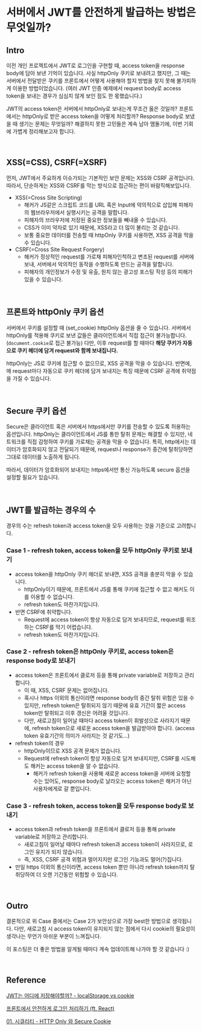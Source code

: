 # 서버에서 JWT를 안전하게 발급하는 방법은 무엇일까?

## Intro

이전 개인 프로젝트에서 JWT로 로그인을 구현할 때, access token을 response body에 담아 보낸 기억이 있습니다. 사실 httpOnly 쿠키로 보내려고 했지만, 그 때는 서버에서 전달받은 쿠키를 프론트에서 어떻게 사용해야 할지 방법을 찾지 못해 불가피하게 이용한 방법이었습니다. (여러 JWT 인증 예제에서 request body로 access token을 보내는 경우가 심심치 않게 보인 점도 한 몫했습니다.)

JWT의 access token은 서버에서 httpOnly로 보내는게 무조건 옳은 것일까? 프론트에서는 httpOnly로 받은 access token을 어떻게 처리할까? Response body로 보냈을 때 생기는 문제는 무엇일까? 해결하지 못한 고민들은 계속 남아 맴돌기에, 이번 기회에 가볍게 정리해보고자 합니다.

​    

## XSS(=CSS), CSRF(=XSRF)

먼저, JWT에서 주요하게 이슈가되는 기본적인 보안 문제는 XSS와 CSRF 공격입니다. 따라서, 단순하게는 XSS와 CSRF를 막는 방식으로 접근하는 편이 바람직해보입니다.

* XSS(=Cross Site Scripting)
  * 해커가 JS같은 스크립트 코드를 URL 혹은 Input에 악의적으로 삽입해 피해자의 웹브라우저에서 실행시키는 공격을 말합니다.
  * 피해자의 브라우저에 저장된 중요한 정보들을 빼내올 수 있습니다.
  * CSS가 이미 약자로 있기 때문에, XSS라고 더 많이 불리는 것 같습니다.
  * 보통 중요한 데이터를 전송할 때 httpOnly 쿠키를 사용하면, XSS 공격을 막을 수 있습니다.
* CSRF(=Cross Site Request Forgery)
  * 해커가 정상적인 request를 가로채 피해자인척하고 변조된 request를 서버에 보내, 서버에서 악의적인 동작을 수행하도록 만드는 공격을 말합니다.
  * 피해자의 개인정보가 수정 및 유출, 원치 않는 광고성 포스팅 작성 등의 피해가 있을 수 있습니다.

​    

## 프론트와 httpOnly 쿠키 옵션

서버에서 쿠키를 설정할 때 (set_cookie) httpOnly 옵션을 줄 수 있습니다. 서버에서 httpOnly를 적용해 쿠키로 보낸 값들은 클라이언트에서 직접 접근이 불가능합니다. (`document.cookie`로 접근 불가능) 다만, 이후 request를 할 때마다 **해당 쿠키가 자동으로 쿠키 헤더에 담겨 request와 함께 보내집니다.**

httpOnly는 JS로 쿠키에 접근할 수 없으므로, XSS 공격을 막을 수 있습니다. 반면에, 매 request마다 자동으로 쿠키 헤더에 담겨 보내지는 특징 때문에 CSRF 공격에 취약점을 가질 수 있습니다.

​    

## Secure 쿠키 옵션

Secure은 클라이언트 혹은 서버에서 https에서만 쿠키를 전송할 수 있도록 허용하는 옵션입니다. httpOnly는 클라이언트에서 JS를 통한 탈취 문제는 해결할 수 있지만, 네트워크를 직접 감청하여 쿠키를 가로채는 공격을 막을 수 없습니다. 특히, http에서는 데이터가 암호화되지 않고 전달되기 때문에, request나 response가 중간에 탈취당하면 그대로 데이터를 노출하게 됩니다. 

따라서, 데이터가 암호화되어 보내지는 https에서만 통신 가능하도록 secure 옵션을 설정할 필요가 있습니다.

​    

## JWT를 발급하는 경우의 수

경우의 수는 refresh token과 access token을 모두 사용하는 것을 기준으로 고려합니다.

### Case 1 - refresh token, access token을 모두 httpOnly 쿠키로 보내기

- access token을 httpOnly 쿠키 헤더로 보내면, XSS 공격을 충분히 막을 수 있습니다.
  - httpOnly이기 때문에, 프론트에서 JS를 통해 쿠키에 접근할 수 없고 해커도 이를 이용할 수 없습니다.
  - refresh token도 마찬가지입니다.
- 반면 CSRF에 취약합니다.
  - Request에 access token이 항상 자동으로 담겨 보내지므로, request를 위조하는 CSRF를 막기 어렵습니다.
  - refresh token도 마찬가지입니다.

### Case 2 - refresh token은 httpOnly 쿠키로, access token은 response body로 보내기

- access token은 프론트에서 클로저 등을 통해 private variable로 저장하고 관리합니다.
  - 이 때, XSS, CSRF 문제는 없어집니다.
  - 혹시나 https 이외의 통신이라면 response body의 중간 탈취 위험은 있을 수 있지만, refresh token은 탈취되지 않기 때문에 유효 기간이 짧은 access token만 탈취되고 이후 갱신은 어려울 것입니다.
  - 다만, 새로고침이 일어날 때마다 access token이 휘발성으로 사라지기 때문에, refresh token으로 새로운 access token을 발급받아야 합니다. (access token 유효기간의 의미가 사라지는 것 같기도...)
- refresh token의 경우
  - httpOnly이므로 XSS 공격 문제가 없습니다.
  - Request에 refresh token이 항상 자동으로 담겨 보내지지만, CSRF를 시도해도 해커는 access token을 알 수 없습니다. 
    - 해커가 refresh token을 사용해 새로운 access token을 서버에 요청할 수는 있어도, response body로 날라오는 access token은 해커가 아닌 사용자에게로 갈 뿐입니다.

### Case 3 - refresh token, access token을 모두 response body로 보내기

* access token과 refresh token을 프론트에서 클로저 등을 통해 private variable로 저장하고 관리합니다.
  * 새로고침이 일어날 때마다 refresh token과 access token이 사라지므로, 로그인 유지가 되지 않습니다.
  * 즉, XSS, CSRF 공격 위험과 멀어지지만 로그인 기능과도 멀어(?)집니다.
* 만일 https 이외의 통신이라면, access token 뿐만 아니라 refresh token까지 탈취당하여 더 오랜 기간동안 위험할 수 있습니다.

​    

## Outro

결론적으로 위 Case 중에서는 Case 2가 보안상으로 가장 best한 방법으로 생각됩니다. 다만, 새로고침 시 access token이 유지되지 않는 점에서 다시 cookie의 필요성이 생각나는 무언가 아쉬운 부분이 느껴집니다.

이 포스팅은 더 좋은 방법을 알게될 때마다 계속 업데이트해 나가야 할 것 같습니다 :)

​    

## Reference

[JWT는 어디에 저장해야할까? - localStorage vs cookie](https://velog.io/@0307kwon/JWT%EB%8A%94-%EC%96%B4%EB%94%94%EC%97%90-%EC%A0%80%EC%9E%A5%ED%95%B4%EC%95%BC%ED%95%A0%EA%B9%8C-localStorage-vs-cookie)

[프론트에서 안전하게 로그인 처리하기 (ft. React)](https://velog.io/@yaytomato/%ED%94%84%EB%A1%A0%ED%8A%B8%EC%97%90%EC%84%9C-%EC%95%88%EC%A0%84%ED%95%98%EA%B2%8C-%EB%A1%9C%EA%B7%B8%EC%9D%B8-%EC%B2%98%EB%A6%AC%ED%95%98%EA%B8%B0)

[01. 시큐리티 - HTTP Only 와 Secure Cookie](https://theheydaze.tistory.com/550)